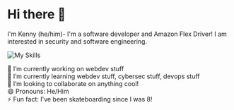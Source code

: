 # Hi there 👋
  I'm Kenny (he/him)- I'm a software developer and Amazon Flex Driver! I am interested in security and software engineering. 
  
  ![My Skills](https://skillicons.dev/icons?i=py,git,github,discord,bootstrap,arduino)

 🔭 I’m currently working on webdev stuff  
 🌱 I’m currently learning webdev stuff, cybersec stuff, devops stuff  
 👯 I’m looking to collaborate on anything cool!  
 😄 Pronouns: He/Him  
 ⚡ Fun fact: I've been skateboarding since I was 8!  
 

